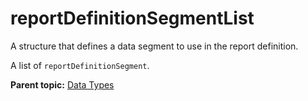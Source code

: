 # reportDefinitionSegmentList

A structure that defines a data segment to use in the report definition.

A list of `reportDefinitionSegment`.

**Parent topic:** [Data Types](../data_types/c_data_types.md)

